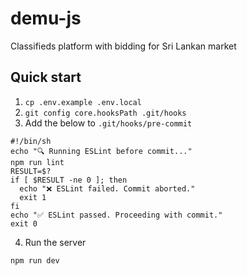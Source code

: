 # demu-js
Classifieds platform with bidding for Sri Lankan market

## Quick start
1. `cp .env.example .env.local`
2. `git config core.hooksPath .git/hooks`
3. Add the below to `.git/hooks/pre-commit`

```
#!/bin/sh
echo "🔍 Running ESLint before commit..."
npm run lint
RESULT=$?
if [ $RESULT -ne 0 ]; then
  echo "❌ ESLint failed. Commit aborted."
  exit 1
fi
echo "✅ ESLint passed. Proceeding with commit."
exit 0
```
4. Run the server
```bash
npm run dev
```